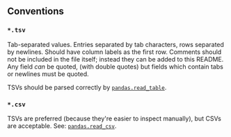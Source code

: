 ## Conventions ##
### `*.tsv` ###
Tab-separated values.
Entries separated by tab characters, rows separated by newlines.
Should have column labels as the first row.
Comments should not be included in the file itself;
instead they can be added to this README.
Any field _can_ be quoted, (with double quotes)
but fields which contain tabs or newlines must be quoted.

TSVs should be parsed correctly by
[`pandas.read_table`](http://pandas.pydata.org/pandas-docs/stable/generated/pandas.io.parsers.read_table.html).

### `*.csv` ###
TSVs are preferred (because they're easier to inspect manually),
but CSVs are acceptable.
See:
[`pandas.read_csv`](http://pandas.pydata.org/pandas-docs/stable/generated/pandas.io.parsers.read_csv.html).

